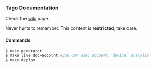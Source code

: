 ### Tago Documentation
Check the [wiki](https://github.com/tago-io/tago-documentation/wiki) page.

Never hurts to remember. This content is **restricted**, take care.

#### Commands
``` bash
$ make generator
$ make live doc=account #you can use: account, device, analysis
$ make deploy
```
